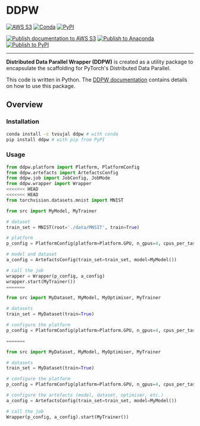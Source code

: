 # DDPW

[![AWS S3](https://img.shields.io/badge/documentation-sphinx-blue?link=https://ddpw.projects.sujal.tv)](https://ddpw.projects.sujal.tv)
[![Conda](https://img.shields.io/conda/v/tvsujal/ddpw)](https://anaconda.org/tvsujal/ddpw)
[![PyPI](https://img.shields.io/pypi/v/ddpw)](https://pypi.org/project/ddpw/)

[![Publish documentation to AWS S3](https://github.com/sujaltv/ddpw/actions/workflows/s3_publish.yaml/badge.svg)](https://github.com/sujaltv/ddpw/actions/workflows/s3_publish.yaml)
[![Publish to Anaconda](https://github.com/sujaltv/ddpw/actions/workflows/conda_publish.yaml/badge.svg)](https://github.com/sujaltv/ddpw/actions/workflows/conda_publish.yaml)
[![Publish to PyPI](https://github.com/sujaltv/ddpw/actions/workflows/pypi_publish.yaml/badge.svg)](https://github.com/sujaltv/ddpw/actions/workflows/pypi_publish.yaml)

---

**Distributed Data Parallel Wrapper (DDPW)** is created as a utility package to
encapsulate the scaffolding for PyTorch's Distributed Data Parallel.

This code is written in Python. The [DDPW
documentation](https://ddpw.projects.sujal.tv) contains details on how to use
this package.

## Overview

### Installation

```bash
conda install -c tvsujal ddpw # with conda
pip install ddpw # with pip from PyPI
```

### Usage

```python
from ddpw.platform import Platform, PlatformConfig
from ddpw.artefacts import ArtefactsConfig
from ddpw.job import JobConfig, JobMode
from ddpw.wrapper import Wrapper
<<<<<<< HEAD
<<<<<<< HEAD
from torchvision.datasets.mnist import MNIST

from src import MyModel, MyTrainer

# dataset
train_set = MNIST(root='./data/MNSIT', train=True)

# platform
p_config = PlatformConfig(platform=Platform.GPU, n_gpus=4, cpus_per_task=2)

# model and dataset
a_config = ArtefactsConfig(train_set=train_set, model=MyModel())

# call the job
wrapper = Wrapper(p_config, a_config)
wrapper.start(MyTrainer())
=======

from src import MyDataset, MyModel, MyOptimiser, MyTrainer

# datasets
train_set = MyDataset(train=True)

# configure the platform
p_config = PlatformConfig(platform=Platform.GPU, n_gpus=4, cpus_per_task=2)

=======

from src import MyDataset, MyModel, MyOptimiser, MyTrainer

# datasets
train_set = MyDataset(train=True)

# configure the platform
p_config = PlatformConfig(platform=Platform.GPU, n_gpus=4, cpus_per_task=2)

# configure the artefacts (model, dataset, optimiser, etc.)
a_config = ArtefactsConfig(train_set=train_set, model=MyModel())

# call the job
Wrapper(p_config, a_config).start(MyTrainer())
```
